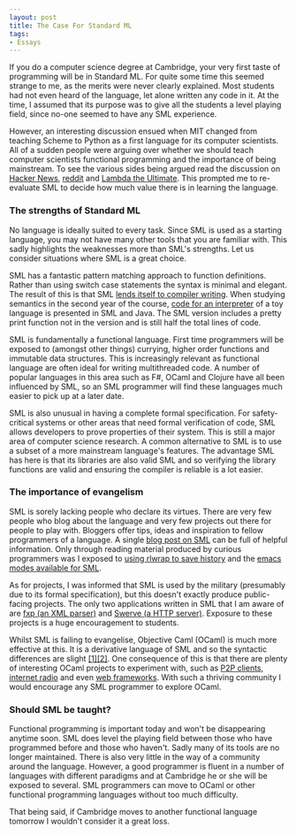 ```yaml
--- 
layout: post
title: The Case For Standard ML
tags: 
- Essays
---
```


If you do a computer science degree at Cambridge, your very first
taste of programming will be in Standard ML. For quite some time this
seemed strange to me, as the merits were never clearly explained. Most
students had not even heard of the language, let alone written any
code in it. At the time, I assumed that its purpose was to give all
the students a level playing field, since no-one seemed to have any
SML experience.

However, an interesting discussion ensued when MIT changed from
teaching Scheme to Python as a first language for its computer
scientists. All of a sudden people were arguing over whether we should
teach computer scientists functional programming and the importance of
being mainstream. To see the various sides being argued read the
discussion
on [Hacker News](http://news.ycombinator.com/item?id=602307), [reddit](http://www.reddit.com/r/programming/comments/8mfw8/chiming_in_on_the_mit_scheme_to_python_switch/)
and [Lambda the Ultimate](http://lambda-the-ultimate.org/node/1840). This prompted me to re-evaluate SML to decide how much
value there is in learning the language.

### The strengths of Standard ML

No language is ideally suited to every task. Since SML is used as a
starting language, you may not have many other tools that you are
familiar with. This sadly highlights the weaknesses more than SML's
strengths. Let us consider situations where SML is a great choice.

SML has a fantastic pattern matching approach to function
definitions. Rather than using switch case statements the syntax is
minimal and elegant. The result of this is that
SML [lends itself to compiler writing](http://flint.cs.yale.edu/cs421/case-for-ml.html). When studying semantics in the second
year of the
course, [code for an interpreter](http://www.cl.cam.ac.uk/teaching/0809/Semantics/) of a toy language is presented in SML and
Java. The SML version includes a pretty print function not in the
version and is still half the total lines of code.

SML is fundamentally a functional language.  First time programmers
will be exposed to (amongst other things) currying, higher order
functions and immutable data structures. This is increasingly relevant
as functional language are often ideal for writing multithreaded
code. A number of popular languages in this area such as F#, OCaml and
Clojure have all been influenced by SML, so an SML programmer will
find these languages much easier to pick up at a later date.

SML is also unusual in having a complete formal specification. For
safety-critical systems or other areas that need formal verification
of code, SML allows developers to prove properties of their
system. This is still a major area of computer science research. A
common alternative to SML is to use a subset of a more mainstream
language's features. The advantage SML has here is that its libraries
are also valid SML and so verifying the library functions are valid
and ensuring the compiler is reliable is a lot easier.

### The importance of evangelism

SML is sorely lacking people who declare its virtues. There are very
few people who blog about the language and very few projects out there
for people to play with. Bloggers offer tips, ideas and inspiration to
fellow programmers of a language. A
single [blog post on SML](http://talideon.com/weblog/2008/03/mosml-pt1.cfm) can be full of helpful information. Only through
reading material produced by curious programmers was I exposed
to [using rlwrap to save history](http://talideon.com/weblog/2008/03/mosml-pt1.cfm#cmt23664) and
the [emacs modes available for SML](http://mlton.org/Emacs).

As for projects, I was informed that SML is used by the military
(presumably due to its formal specification), but this doesn't exactly
produce public-facing projects. The only two applications written in
SML that I am aware of
are [fxp (an XML parser)](http://web.archive.org/web/20141021075111/http://atseidl2.informatik.tu-muenchen.de/~berlea/Fxp/) and [Swerve (a HTTP server)](http://mlton.org/Swerve). Exposure to these projects is a huge encouragement
to students.

Whilst SML is failing to evangelise, Objective Caml (OCaml) is much
more effective at this. It is a derivative language of SML and so the
syntactic differences are
slight [[1]](http://www.mpi-sws.org/~rossberg/sml-vs-ocaml.html)[[2]](http://hyperpolyglot.org/ml). One
consequence of this is that there are plenty of interesting OCaml
projects to experiment with, such
as [P2P clients](http://en.wikipedia.org/wiki/Mldonkey), [internet radio](http://savonet.sourceforge.net/) and even [web frameworks](http://ocsigen.org/). With such a thriving community I would encourage any
SML programmer to explore OCaml.

### Should SML be taught?

Functional programming is important today and won't be disappearing
anytime soon. SML does level the playing field between those who have
programmed before and those who haven't. Sadly many of its tools are
no longer maintained. There is also very little in the way of a
community around the language. However, a good programmer is fluent in
a number of languages with different paradigms and at Cambridge he or
she will be exposed to several. SML programmers can move to OCaml or
other functional programming languages without too much difficulty.

That being said, if Cambridge moves to another functional language
tomorrow I wouldn't consider it a great loss.

